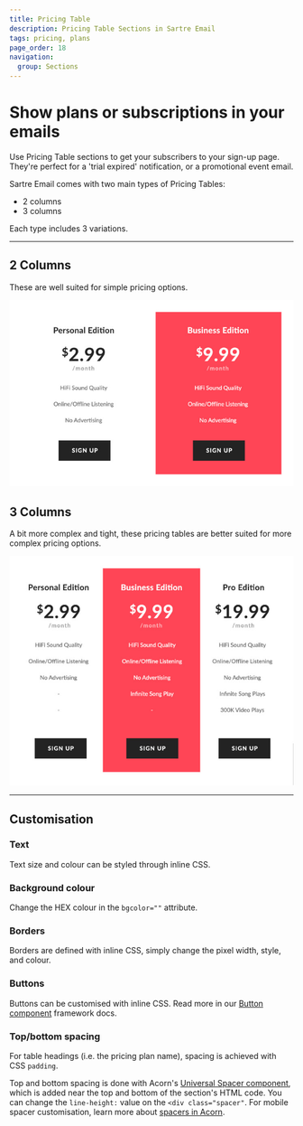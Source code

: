 ```yaml
---
title: Pricing Table
description: Pricing Table Sections in Sartre Email
tags: pricing, plans
page_order: 18
navigation:
  group: Sections
---
```


# Show plans or subscriptions in your emails

Use Pricing Table sections to get your subscribers to your sign-up page. They're perfect for a 'trial expired' notification, or a promotional event email.

Sartre Email comes with two main types of Pricing Tables:

- 2 columns
- 3 columns

Each type includes 3 variations.

---

## 2 Columns

These are well suited for simple pricing options.

![Pricing Table 2 Columns](/img/email/sartre/sections/pricing-table-2-col.jpg)

## 3 Columns

A bit more complex and tight, these pricing tables are better suited for more complex pricing options.

![Pricing Table 3 Columns](/img/email/sartre/sections/pricing-table-3-col.jpg)

---

## Customisation

### Text

Text size and colour can be styled through inline CSS.

### Background colour

Change the HEX colour in the `bgcolor=""` attribute.

### Borders

Borders are defined with inline CSS, simply change the pixel width, style, and colour.

### Buttons

Buttons can be customised with inline CSS. Read more in our [Button component](https://thememountain.github.io/documentation/acorn/components/buttons.html) framework docs.

### Top/bottom spacing

For table headings (i.e. the pricing plan name), spacing is achieved with CSS `padding`.

Top and bottom spacing is done with Acorn's [Universal Spacer component](https://thememountain.github.io/documentation/acorn/components/spacer.html#universal), which is added near the top and bottom of the section's HTML code. You can change the `line-height:` value on the `<div class="spacer"`. For mobile spacer customisation, learn more about [spacers in Acorn](https://thememountain.github.io/documentation/acorn/utilities/spacing.html).
